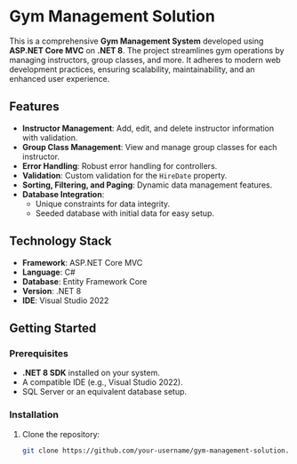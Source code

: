 # Gym Management Solution

This is a comprehensive **Gym Management System** developed using **ASP.NET Core MVC** on **.NET 8**. The project streamlines gym operations by managing instructors, group classes, and more. It adheres to modern web development practices, ensuring scalability, maintainability, and an enhanced user experience.

## Features

- **Instructor Management**: Add, edit, and delete instructor information with validation.
- **Group Class Management**: View and manage group classes for each instructor.
- **Error Handling**: Robust error handling for controllers.
- **Validation**: Custom validation for the `HireDate` property.
- **Sorting, Filtering, and Paging**: Dynamic data management features.
- **Database Integration**:
  - Unique constraints for data integrity.
  - Seeded database with initial data for easy setup.

## Technology Stack

- **Framework**: ASP.NET Core MVC
- **Language**: C#
- **Database**: Entity Framework Core
- **Version**: .NET 8
- **IDE**: Visual Studio 2022

## Getting Started

### Prerequisites

- **.NET 8 SDK** installed on your system.
- A compatible IDE (e.g., Visual Studio 2022).
- SQL Server or an equivalent database setup.

### Installation

1. Clone the repository:
   ```bash
   git clone https://github.com/your-username/gym-management-solution.git
